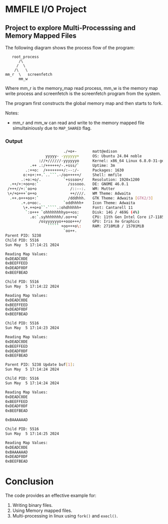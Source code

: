 # MMFILE I/O Project
## Project to explore Multi-Processsing and Memory Mapped Files
The following diagram shows the process flow of the program:

```
   root_process
      /\
     /  \
    /\   \
mm_r  \   screenfetch
      mm_w
```
Where mm_r is the memory_map read process, mm_w is the memory map write process and screenfetch is the screenfetch program from the system.

The program first constructs the global memory map and then starts to fork.

Notes:
  - mm_r and mm_w can read and write to the memory mapped file simultainiously due to `MAP_SHARED` flag.

### Output
```bash
                          ./+o+-       matt@edison
                  yyyyy- -yyyyyy+      OS: Ubuntu 24.04 noble
               ://+//////-yyyyyyo      Kernel: x86_64 Linux 6.8.0-31-generic
           .++ .:/++++++/-.+sss/`      Uptime: 3m
         .:++o:  /++++++++/:--:/-      Packages: 1630
        o:+o+:++.`..```.-/oo+++++/     Shell: mmfile
       .:+o:+o/.          `+sssoo+/    Resolution: 1920x1200
  .++/+:+oo+o:`             /sssooo.   DE: GNOME 46.0.1
 /+++//+:`oo+o               /::--:.   WM: Mutter
 \+/+o+++`o++o               ++////.   WM Theme: Adwaita
  .++.o+++oo+:`             /dddhhh.   GTK Theme: Adwaita [GTK2/3]
       .+.o+oo:.          `oddhhhh+    Icon Theme: Adwaita
        \+.++o+o``-````.:ohdhhhhh+     Font: Cantarell 11
         `:o+++ `ohhhhhhhhyo++os:      Disk: 14G / 469G (4%)
           .o:`.syhhhhhhh/.oo++o`      CPU: 11th Gen Intel Core i7-1185G7 @ 8x 4.8GHz [44.0°C]
               /osyyyyyyo++ooo+++/     GPU: Iris Xe Graphics
                   ````` +oo+++o\:     RAM: 2718MiB / 15701MiB
                          `oo++.      
Parent PID: 5238
Child PID: 5516
Sun May  5 17:14:21 2024

Reading Map Values:
0xDEADC0DE
0xBEEFFEED
0xDEADF0DF
0xBEEFBEAD

Child PID: 5516
Sun May  5 17:14:22 2024

Reading Map Values:
0xDEADC0DE
0xBEEFFEED
0xDEADF0DF
0xBEEFBEAD

Child PID: 5516
Sun May  5 17:14:23 2024

Reading Map Values:
0xDEADC0DE
0xBEEFFEED
0xDEADF0DF
0xBEEFBEAD

Parent PID: 5238 Update buf[1]:
Sun May  5 17:14:24 2024

Child PID: 5516
Sun May  5 17:14:24 2024

Reading Map Values:
0xDEADC0DE
0xBEEFFEED
0xDEADF0DF
0xBEEFBEAD

0xBAAAAAAD

Child PID: 5516
Sun May  5 17:14:25 2024

Reading Map Values:
0xDEADC0DE
0xBAAAAAAD
0xDEADF0DF
0xBEEFBEAD

```
# Conclusion
The code provides an effective example for:
  1. Writing binary files.
  1. Using Memory mapped files.
  1. Multi-processing in linux using `fork()` and `execl()`.